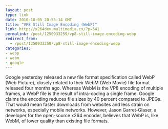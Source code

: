 ```yaml
---
layout: post
type: link
date: 2010-10-05 20:55:14 GMT
title: "VP8 Still Image Encoding (WebP)"
link: http://x264dev.multimedia.cx/?p=541
permalink: /post/1250933259/vp8-still-image-encoding-webp
redirect_from: 
  - /post/1250933259/vp8-still-image-encoding-webp
categories:
- webp
- webm
- google
---
```

Google yesterday released a new file format specification called WebP (Web Picture), closely related to their WebM (Web Movie) file format released four months ago. Whereas WebM is the VP8 encoding of multiple frames, a WebP file is the result of intra-coding a single frame. Google claims the encoding reduces file sizes by 40 percent compared to JPEGs. That would mean faster downloads from websites and less strain on networks, especially mobile networks. However, Jason Garret-Glaser, a developer for the open-source x264 encoder, believes that WebP is, like WebM, of lower quality than existing file formats.